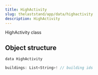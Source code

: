 ```yaml
---
title: HighActivity
slug: thelaststand/app/data/highactivity
description: HighActivity
---
```


HighActivity class

## Object structure

```scala
data HighActivity

buildings: List<String>! // building ids

```
